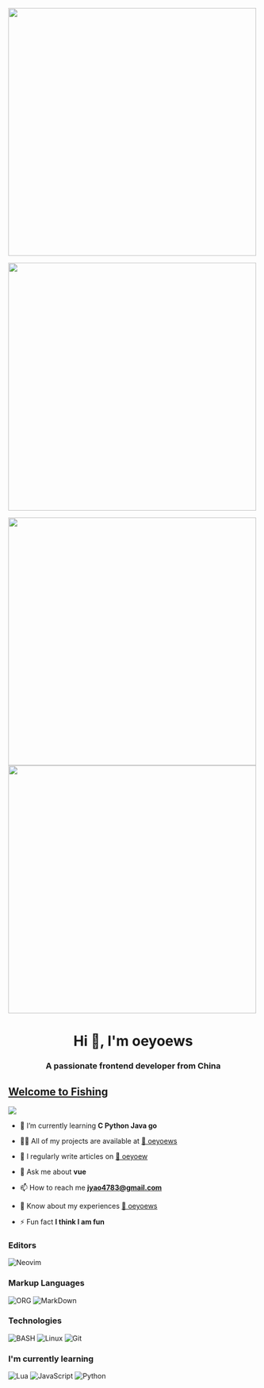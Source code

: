 <a href="https://dream-plan.cn"><img style="width:500px;" class="oimg " src="https://user-images.githubusercontent.com/62864752/155082301-d777c58f-d495-42d7-8dba-59ca844379e7.jpg"></a>

<img class="oimg" style="width: 500px;" src="https://activity-graph.herokuapp.com/graph?username=oeyoews&theme=react-dark&hide_title=true&hide_border=true&area=true"/>

<a href="https://oeyoew.fun">
<p align="left">
 <img img style="width: 500px;" class="oimg" src="https://github-profile-trophy.vercel.app/?username=oeyoews&theme=algolia&row=2&column=3&no-frame=true" width="37%"/>
 <img img style="width: 500px;" class="oimg" src="https://github-readme-stats.vercel.app/api?username=oeyoews&show_icons=true&theme=radical&&hide_border=true" width="55.5%"/>
</p>
</a>

<h1 align="center">Hi 👋, I'm oeyoews</h1>
<h3 align="center">A passionate frontend developer from China</h3>

## [Welcome to Fishing](https://oeyoew.fun)  
<a href="https://oeyoew.fun">
<img src="https://komarev.com/ghpvc/?username=oeyoews&color=blueviolet&style=flat-square&label=🌽  Nice+To+Meet+U"></a>



- 🌱 I’m currently learning **C Python Java go**

- 👨‍💻 All of my projects are available at [🌽 oeyoews](https://github.com/oeyoews)

- 📝 I regularly write articles on [🌽 oeyoew](https://oeyoew.fun)

- 💬 Ask me about **vue**

- 📫 How to reach me **jyao4783@gmail.com**

- 📄 Know about my experiences [🌽 oeyoews](https://github.com/oeyoews)

- ⚡ Fun fact **I think I am fun**

<h3>Editors</h3>
<p>
  <img src="https://img.shields.io/badge/Neovim-57A143?logo=neovim&logoColor=white&style=for-the-badge" alt="Neovim" />
</p>

<h3>Markup Languages</h3>
<p>
  <img src="https://img.shields.io/badge/ORG-d474c9?style=for-the-badge&logo=org&logoColor=white" alt="ORG" />
  <img src="https://img.shields.io/badge/Markdown-000000?style=for-the-badge&logo=markdown&logoColor=white" alt="MarkDown" />
</p> 


<h3>Technologies</h3>
<p>
  <img src="https://img.shields.io/badge/SHELL-121011?style=for-the-badge&logo=gnu-bash&logoColor=white" alt="BASH" />
  <img src="https://img.shields.io/badge/Linux-FCC624?style=for-the-badge&logo=linux&logoColor=black" alt="Linux" />
  <img src="https://img.shields.io/badge/Git-F05032?style=for-the-badge&logo=git&logoColor=white" alt="Git" />
</p>

<h3>I'm currently learning</h3>
<p>
  <img src="https://img.shields.io/badge/LUA-2c2cc7?style=for-the-badge&logo=lua&logoColor=white" alt="Lua" />
  <img src="https://img.shields.io/badge/JavaScript-F7DF1E?style=for-the-badge&logo=javascript&logoColor=black" alt="JavaScript" />
  <img src="https://img.shields.io/badge/Python-3776AB?style=for-the-badge&logo=python&logoColor=white" alt="Python" />
</p>

